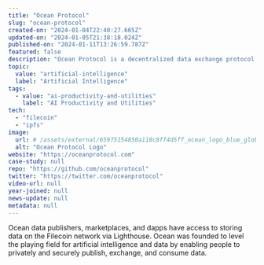 ```yaml
---
title: "Ocean Protocol"
slug: "ocean-protocol"
created-on: "2024-01-04T22:40:27.665Z"
updated-on: "2024-01-05T21:38:18.024Z"
published-on: "2024-01-11T13:26:59.787Z"
featured: false
description: "Ocean Protocol is a decentralized data exchange protocol to unlock data for AI."
topic:
  value: "artificial-intelligence"
  label: "Artificial Intelligence"
tags:
  - value: "ai-productivity-and-utilities"
    label: "AI Productivity and Utilities"
tech:
  - "filecoin"
  - "ipfs"
image:
  url: # /assets/external/65975154850a118c8ff4d5ff_ocean_logo_blue_globe_no_text-1.png
  alt: "Ocean Protocol Logo"
website: "https://oceanprotocol.com"
case-study: null
repo: "https://github.com/oceanprotocol"
twitter: "https://twitter.com/oceanprotocol"
video-url: null
year-joined: null
news-update: null
metadata: null
---
```


Ocean data publishers, marketplaces, and dapps have access to storing data on the Filecoin network via Lighthouse. Ocean was founded to level the playing field for artificial intelligence and data by enabling people to privately and securely publish, exchange, and consume data.

